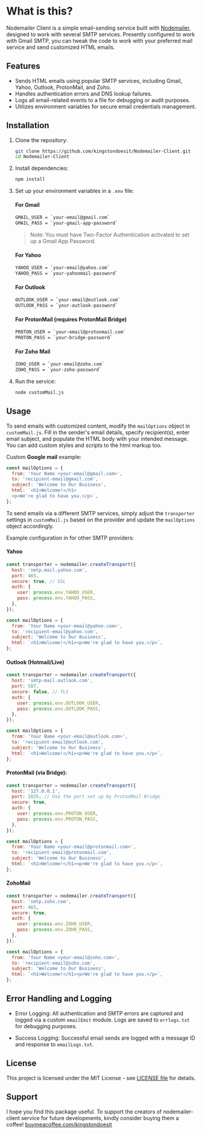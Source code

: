 # What is this?

Nodemailer Client is a simple email-sending service built with [Nodemailer](https://www.npmjs.com/package/nodemailer), designed to work with several SMTP services. Presently configured to work with Gmail SMTP, you can tweak the code to work with your preferred mail service and send customized HTML emails.

## Features

- Sends HTML emails using popular SMTP services, including Gmail, Yahoo, Outlook, ProtonMail, and Zoho.
- Handles authentication errors and DNS lookup failures.
- Logs all email-related events to a file for debugging or audit purposes.
- Utilizes environment variables for secure email credentials management.

## Installation

1. Clone the repository:

   ```bash
   git clone https://github.com/kingstondoesit/Nodemailer-Client.git
   cd Nodemailer-Client
   ```

2. Install dependencies:

   ```bash
   npm install
   ```

3. Set up your environment variables in a `.env` file:

   #### For Gmail

   ```bash
   GMAIL_USER = `your-email@gmail.com`
   GMAIL_PASS = `your-gmail-app-password`
   ```
   >Note: You must have Two-Factor Authentication activated to set up a Gmail App Password.

   #### For Yahoo

   ```bash
   YAHOO_USER = `your-email@yahoo.com`
   YAHOO_PASS = `your-yahoomail-password`
   ```

   #### For Outlook

   ```bash
   OUTLOOK_USER = `your-email@outlook.com`
   OUTLOOK_PASS = `your-outlook-password`
   ```

   #### For ProtonMail (requires ProtonMail Bridge)

   ```bash
   PROTON_USER = `your-email@protonmail.com`
   PROTON_PASS = `your-bridge-password`
   ```

   #### For Zoho Mail

   ```bash
   ZOHO_USER = `your-email@zoho.com`
   ZOHO_PASS = `your-zoho-password`
   ```

4. Run the service:

   ```bash
   node customMail.js
   ```

## Usage

To send emails with customized content, modify the `mailOptions` object in `customMail.js`. Fill in the sender's email details, specify recipient(s), enter email subject, and populate the HTML body with your intended message. You can add custom styles and scripts to the html markup too.

Custom **Google mail** example:

```js
const mailOptions = {
  from: 'Your Name <your-email@gmail.com>',
  to: 'recipient-email@gmail.com',
  subject: 'Welcome to Our Business',
  html: `<h1>Welcome!</h1>
  <p>We're glad to have you.</p>`,
};
```

To send emails via a different SMTP services, simply adjust the `transporter` settings in `customMail.js` based on the provider and update the `mailOptions` object accordingly.

Example configuration in for other SMTP providers:

#### Yahoo

```js
const transporter = nodemailer.createTransport({
  host: 'smtp.mail.yahoo.com',
  port: 465,
  secure: true, // SSL
  auth: {
    user: process.env.YAHOO_USER,
    pass: process.env.YAHOO_PASS,
  },
});

const mailOptions = {
  from: 'Your Name <your-email@yahoo.com>',
  to: 'recipient-email@yahoo.com',
  subject: 'Welcome to Our Business',
  html: `<h1>Welcome!</h1><p>We're glad to have you.</p>`,
};
```

#### Outlook (Hotmail/Live)

```js
const transporter = nodemailer.createTransport({
  host: 'smtp-mail.outlook.com',
  port: 587,
  secure: false, // TLS
  auth: {
    user: process.env.OUTLOOK_USER,
    pass: process.env.OUTLOOK_PASS,
  },
});

const mailOptions = {
  from: 'Your Name <your-email@outlook.com>',
  to: 'recipient-email@outlook.com',
  subject: 'Welcome to Our Business',
  html: `<h1>Welcome!</h1><p>We're glad to have you.</p>`,
};
```

#### ProtonMail (via Bridge):

```js
const transporter = nodemailer.createTransport({
  host: '127.0.0.1',
  port: 1025, // Use the port set up by ProtonMail Bridge
  secure: true,
  auth: {
    user: process.env.PROTON_USER,
    pass: process.env.PROTON_PASS,
  },
});

const mailOptions = {
  from: 'Your Name <your-email@protonmail.com>',
  to: 'recipient-email@protonmail.com',
  subject: 'Welcome to Our Business',
  html: `<h1>Welcome!</h1><p>We're glad to have you.</p>`,
};
```

#### ZohoMail

```js
const transporter = nodemailer.createTransport({
  host: 'smtp.zoho.com',
  port: 465,
  secure: true,
  auth: {
    user: process.env.ZOHO_USER,
    pass: process.env.ZOHO_PASS,
  },
});

const mailOptions = {
  from: 'Your Name <your-email@zoho.com>',
  to: 'recipient-email@zoho.com',
  subject: 'Welcome to Our Business',
  html: `<h1>Welcome!</h1><p>We're glad to have you.</p>`,
};
```

## Error Handling and Logging

- Error Logging: All authentication and SMTP errors are captured and logged via a custom `emailEmit` module. Logs are saved to `errlogs.txt` for debugging purposes.

- Success Logging: Successful email sends are logged with a message ID and response to `emailLogs.txt`.

## License

This project is licensed under the MIT License - see [LICENSE file](https://opensource.org/licenses/MIT%C2%A0%C2%A0%C2%A0) for details.

## Support

I hope you find this package useful. To support the creators of nodemailer-client service for future developments, kindly consider buying them a coffee! <a href="https://buymeacoffee.com/kingstondoesit" target="_blank">buymeacoffee.com/kingstondoesit</a>
